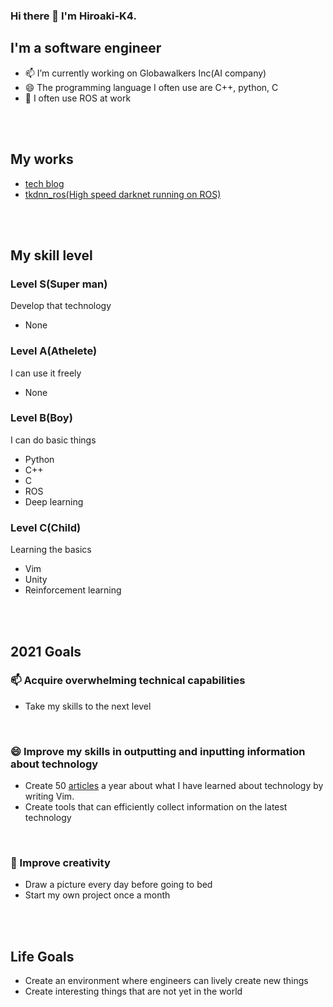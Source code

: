 ### Hi there 👋 I'm Hiroaki-K4.
## I'm a software engineer
- 📫 I’m currently working on Globawalkers Inc(AI company)
- 😄 The programming language I often use are C++, python, C
- 🌱 I often use ROS at work

<br />
<br />

## My works
- [tech blog](https://qiita.com/Hiroaki-K4)
- [tkdnn_ros(High speed darknet running on ROS)](https://github.com/Hiroaki-K4/tkdnn_ros)

<br />
<br />

## My skill level
### Level S(Super man)
Develop that technology
- None

### Level A(Athelete)
I can use it freely
- None

### Level B(Boy)
I can do basic things
- Python
- C++
- C
- ROS
- Deep learning

### Level C(Child)
Learning the basics
- Vim
- Unity
- Reinforcement learning

<br />
<br />

## 2021 Goals
### 📫 Acquire overwhelming technical capabilities
- Take my skills to the next level

<br />

### 😄 Improve my skills in outputting and inputting information about technology
- Create 50 [articles](https://qiita.com/Hiroaki-K4) a year about what I have learned about technology by writing Vim.
- Create tools that can efficiently collect information on the latest technology

<br />

### 🌱 Improve creativity
- Draw a picture every day before going to bed
- Start my own project once a month

<br />
<br />

## Life Goals 
- Create an environment where engineers can lively create new things
- Create interesting things that are not yet in the world
<!--
**Hiroaki-K4/Hiroaki-K4** is a ✨ _special_ ✨ repository because its `README.md` (this file) appears on your GitHub profile.


Here are some ideas to get you started:

- 🔭 I’m currently working on ...
- 🌱 I’m currently learning ...
- 👯 I’m looking to collaborate on ...
- 🤔 I’m looking for help with ...
- 💬 Ask me about ...
- 📫 How to reach me: ...
- 😄 Pronouns: ...
- ⚡ Fun fact: ...
-->
